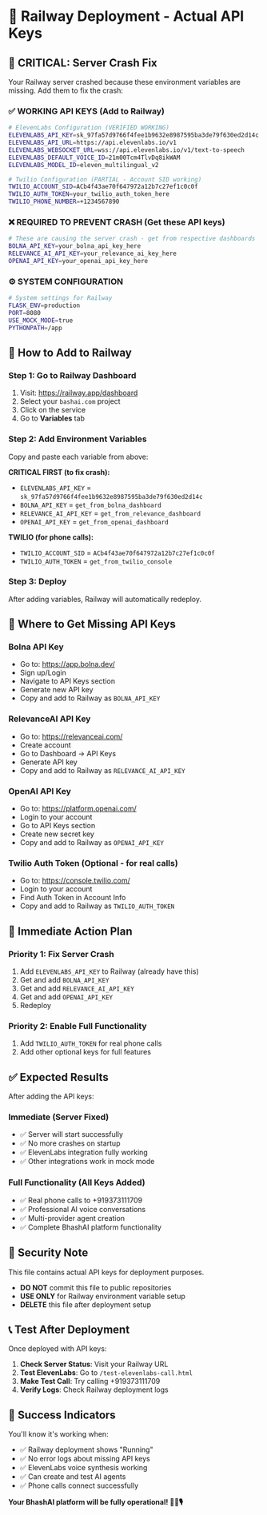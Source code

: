 # 🚀 Railway Deployment - Actual API Keys

## 🚨 **CRITICAL: Server Crash Fix**

Your Railway server crashed because these environment variables are missing. Add them to fix the crash:

### **✅ WORKING API KEYS (Add to Railway)**

```bash
# ElevenLabs Configuration (VERIFIED WORKING)
ELEVENLABS_API_KEY=sk_97fa57d9766f4fee1b9632e8987595ba3de79f630ed2d14c
ELEVENLABS_API_URL=https://api.elevenlabs.io/v1
ELEVENLABS_WEBSOCKET_URL=wss://api.elevenlabs.io/v1/text-to-speech
ELEVENLABS_DEFAULT_VOICE_ID=21m00Tcm4TlvDq8ikWAM
ELEVENLABS_MODEL_ID=eleven_multilingual_v2

# Twilio Configuration (PARTIAL - Account SID working)
TWILIO_ACCOUNT_SID=ACb4f43ae70f647972a12b7c27ef1c0c0f
TWILIO_AUTH_TOKEN=your_twilio_auth_token_here
TWILIO_PHONE_NUMBER=+1234567890
```

### **❌ REQUIRED TO PREVENT CRASH (Get these API keys)**

```bash
# These are causing the server crash - get from respective dashboards
BOLNA_API_KEY=your_bolna_api_key_here
RELEVANCE_AI_API_KEY=your_relevance_ai_key_here  
OPENAI_API_KEY=your_openai_api_key_here
```

### **⚙️ SYSTEM CONFIGURATION**

```bash
# System settings for Railway
FLASK_ENV=production
PORT=8080
USE_MOCK_MODE=true
PYTHONPATH=/app
```

## 🔧 **How to Add to Railway**

### **Step 1: Go to Railway Dashboard**
1. Visit: https://railway.app/dashboard
2. Select your `bashai.com` project
3. Click on the service
4. Go to **Variables** tab

### **Step 2: Add Environment Variables**
Copy and paste each variable from above:

**CRITICAL FIRST (to fix crash):**
- `ELEVENLABS_API_KEY` = `sk_97fa57d9766f4fee1b9632e8987595ba3de79f630ed2d14c`
- `BOLNA_API_KEY` = `get_from_bolna_dashboard`
- `RELEVANCE_AI_API_KEY` = `get_from_relevance_dashboard`
- `OPENAI_API_KEY` = `get_from_openai_dashboard`

**TWILIO (for phone calls):**
- `TWILIO_ACCOUNT_SID` = `ACb4f43ae70f647972a12b7c27ef1c0c0f`
- `TWILIO_AUTH_TOKEN` = `get_from_twilio_console`

### **Step 3: Deploy**
After adding variables, Railway will automatically redeploy.

## 🔑 **Where to Get Missing API Keys**

### **Bolna API Key**
- Go to: https://app.bolna.dev/
- Sign up/Login
- Navigate to API Keys section
- Generate new API key
- Copy and add to Railway as `BOLNA_API_KEY`

### **RelevanceAI API Key**
- Go to: https://relevanceai.com/
- Create account
- Go to Dashboard → API Keys
- Generate API key
- Copy and add to Railway as `RELEVANCE_AI_API_KEY`

### **OpenAI API Key**
- Go to: https://platform.openai.com/
- Login to your account
- Go to API Keys section
- Create new secret key
- Copy and add to Railway as `OPENAI_API_KEY`

### **Twilio Auth Token (Optional - for real calls)**
- Go to: https://console.twilio.com/
- Login to your account
- Find Auth Token in Account Info
- Copy and add to Railway as `TWILIO_AUTH_TOKEN`

## 🎯 **Immediate Action Plan**

### **Priority 1: Fix Server Crash**
1. Add `ELEVENLABS_API_KEY` to Railway (already have this)
2. Get and add `BOLNA_API_KEY`
3. Get and add `RELEVANCE_AI_API_KEY`
4. Get and add `OPENAI_API_KEY`
5. Redeploy

### **Priority 2: Enable Full Functionality**
1. Add `TWILIO_AUTH_TOKEN` for real phone calls
2. Add other optional keys for full features

## ✅ **Expected Results**

After adding the API keys:

### **Immediate (Server Fixed)**
- ✅ Server will start successfully
- ✅ No more crashes on startup
- ✅ ElevenLabs integration fully working
- ✅ Other integrations work in mock mode

### **Full Functionality (All Keys Added)**
- ✅ Real phone calls to +919373111709
- ✅ Professional AI voice conversations
- ✅ Multi-provider agent creation
- ✅ Complete BhashAI platform functionality

## 🚨 **Security Note**

This file contains actual API keys for deployment purposes. 
- **DO NOT** commit this file to public repositories
- **USE ONLY** for Railway environment variable setup
- **DELETE** this file after deployment setup

## 📞 **Test After Deployment**

Once deployed with API keys:

1. **Check Server Status**: Visit your Railway URL
2. **Test ElevenLabs**: Go to `/test-elevenlabs-call.html`
3. **Make Test Call**: Try calling +919373111709
4. **Verify Logs**: Check Railway deployment logs

## 🎉 **Success Indicators**

You'll know it's working when:
- ✅ Railway deployment shows "Running"
- ✅ No error logs about missing API keys
- ✅ ElevenLabs voice synthesis working
- ✅ Can create and test AI agents
- ✅ Phone calls connect successfully

**Your BhashAI platform will be fully operational! 🚀📞🎙️**
